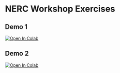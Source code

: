 #  NERC Workshop Exercises

## Demo 1 
<a target="_blank" href="https://colab.research.google.com/github/thomaspinder/NERCExercises/blob/main/Demo1Exercises.ipynb">
  <img src="https://colab.research.google.com/assets/colab-badge.svg" alt="Open In Colab"/>
</a>

## Demo 2

<a target="_blank" href="https://colab.research.google.com/github/thomaspinder/NERCExercises/blob/main/Demo2Exercises.ipynb">
  <img src="https://colab.research.google.com/assets/colab-badge.svg" alt="Open In Colab"/>
</a>